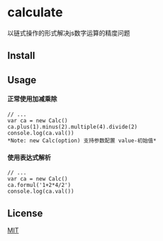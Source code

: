# calculate
以链式操作的形式解决js数字运算的精度问题

## Install

## Usage
#### 正常使用加减乘除
```
// ...
var ca = new Calc()
ca.plus(1).minus(2).multiple(4).divide(2)
console.log(ca.val())
*Note: new Calc(option) 支持参数配置 value-初始值*
```
#### 使用表达式解析
```
// ...
var ca = new Calc()
ca.formul('1+2*4/2')
console.log(ca.val())
```
## License
[MIT](https://opensource.org/licenses/MIT)
